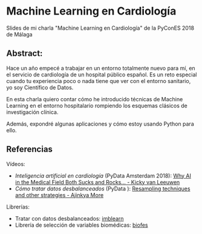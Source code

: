 # Machine Learning en Cardiología
Slides de mi charla "Machine Learning en Cardiología" de la PyConES 2018 de Málaga

## Abstract:
Hace un año empecé a trabajar en un entorno totalmente nuevo para mí, en el servicio de cardiología de un hospital público español. Es un reto especial cuando tu experiencia poco o nada tiene que ver con el entorno sanitario, yo soy Científico de Datos.

En esta charla quiero contar cómo he introducido técnicas de Machine Learning en el entorno hospitalario rompiendo los esquemas clásicos de investigación clínica.

Además, expondré algunas aplicaciones y cómo estoy usando Python para ello.

## Referencias

Vídeos:
- *Inteligencia artificial en cardiología* (PyData Amsterdam 2018): [Why AI in the Medical Field Both Sucks and Rocks... - Kicky van Leeuwen](https://www.youtube.com/watch?v=kyu3TI2Ww2s&t=6s)
- *Cómo tratar datos desbalanceados* (PyData ): [Resampling techniques and other strategies - Ajinkya More](https://www.youtube.com/watch?v=-Z1PaqYKC1w&t=2288s)

Librerías:
- Tratar con datos desbalanceados: [imblearn](https://github.com/scikit-learn-contrib/imbalanced-learn)
- Librería de selección de variables biomédicas: [biofes](https://github.com/victorvicpal/biofes)
